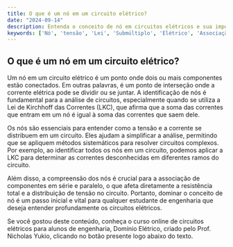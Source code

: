 ```yaml
---
title: O que é um nó em um circuito elétrico?
date: "2024-09-14"
description: Entenda o conceito de nó em circuitos elétricos e sua importância na análise de circuitos.
keywords: ['Nó', 'tensão', 'Lei', 'Submúltiplo', 'Elétrico', 'Associação', 'Múltiplo']
---
```


## O que é um nó em um circuito elétrico?

Um nó em um circuito elétrico é um ponto onde dois ou mais componentes estão conectados. Em outras palavras, é um ponto de interseção onde a corrente elétrica pode se dividir ou se juntar. A identificação de nós é fundamental para a análise de circuitos, especialmente quando se utiliza a Lei de Kirchhoff das Correntes (LKC), que afirma que a soma das correntes que entram em um nó é igual à soma das correntes que saem dele.

Os nós são essenciais para entender como a tensão e a corrente se distribuem em um circuito. Eles ajudam a simplificar a análise, permitindo que se apliquem métodos sistemáticos para resolver circuitos complexos. Por exemplo, ao identificar todos os nós em um circuito, podemos aplicar a LKC para determinar as correntes desconhecidas em diferentes ramos do circuito.

Além disso, a compreensão dos nós é crucial para a associação de componentes em série e paralelo, o que afeta diretamente a resistência total e a distribuição de tensão no circuito. Portanto, dominar o conceito de nó é um passo inicial e vital para qualquer estudante de engenharia que deseja entender profundamente os circuitos elétricos.

Se você gostou deste conteúdo, conheça o curso online de circuitos elétricos para alunos de engenharia, Domínio Elétrico, criado pelo Prof. Nicholas Yukio, clicando no botão presente logo abaixo do texto.